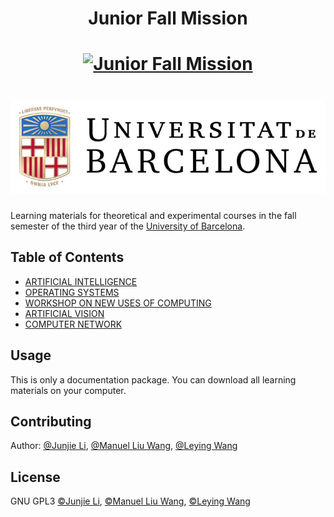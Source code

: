 # <div align="center">  Junior Fall Mission </div>

# <div align="center">  [![Junior Fall Mission](https://img.shields.io/badge/Junior%20Fall-Mission-brightgreen.svg?style=plastic&color=success)](https://github.com/junjielyu13/Junior-Fall-Missions)  </div>


# <div align="center">    ![GitHub Logo](./.etc/banner.jpg) </div>

Learning materials for theoretical and experimental courses in the fall semester of the third year of the [University of Barcelona](https://www.ub.edu/web/portal/ca/).

## Table of Contents

- [ARTIFICIAL INTELLIGENCE](https://github.com/junjielyu13/Junior-Fall-Missions/tree/main/AI)
- [OPERATING SYSTEMS](https://github.com/junjielyu13/Junior-Fall-Missions/tree/main/SO2)
- [WORKSHOP ON NEW USES OF COMPUTING](https://github.com/junjielyu13/Junior-Fall-Missions/tree/main/TallerNousUsos)
- [ARTIFICIAL VISION](https://github.com/junjielyu13/Junior-Fall-Missions/tree/main/VisioAI)
- [COMPUTER NETWORK](https://github.com/junjielyu13/Junior-Fall-Missions/tree/main/Xarxa)

## Usage

This is only a documentation package. You can download all learning materials on your computer.

## Contributing

Author: [@Junjie Li](https://github.com/junjielyu13), [@Manuel Liu Wang](https://github.com/TheExorcit), [@Leying Wang](https://github.com/xiiiiiii139)

## License

GNU GPL3 [©Junjie Li](https://github.com/junjielyu13), [©Manuel Liu Wang](https://github.com/TheExorcit), [©Leying Wang](https://github.com/xiiiiiii139)